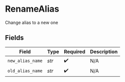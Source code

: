# RenameAlias

Change alias to a new one


## Fields

| Field              | Type               | Required           | Description        |
| ------------------ | ------------------ | ------------------ | ------------------ |
| `new_alias_name`   | *str*              | :heavy_check_mark: | N/A                |
| `old_alias_name`   | *str*              | :heavy_check_mark: | N/A                |